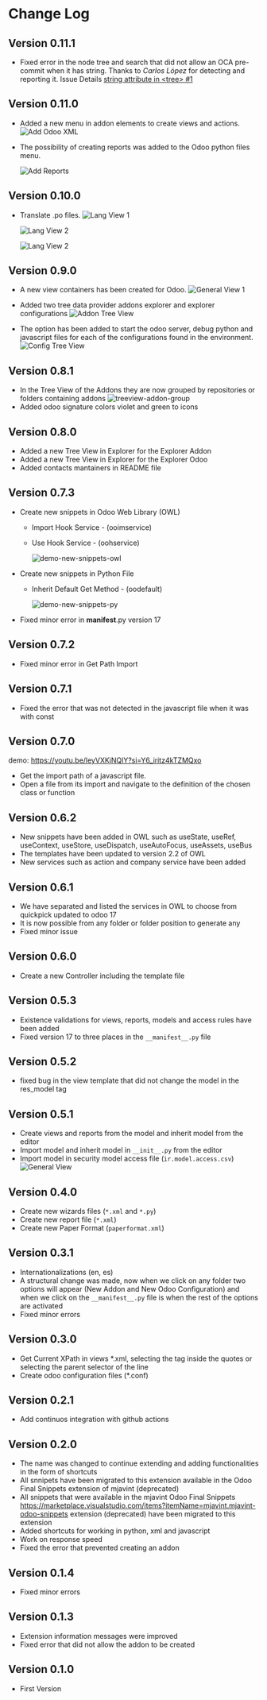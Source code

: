 # Change Log

## Version 0.11.1

- Fixed error in the node tree and search that did not allow an OCA pre-commit when it has string. Thanks to *Carlos López* for detecting and reporting it. Issue Details [string attribute in \<tree\> #1](https://github.com/mjavint/odoo-shortcuts/issues/1)

## Version 0.11.0

- Added a new menu in addon elements to create views and actions.
  ![Add Odoo XML](https://github.com/mjavint/odoo-shortcuts/blob/main/add-odoo-xml.png?raw=true)

- The possibility of creating reports was added to the Odoo python files menu.

  ![Add Reports](https://github.com/mjavint/odoo-shortcuts/blob/main/add-report.png?raw=true)

## Version 0.10.0

- Translate .po files.
  ![Lang View 1](https://github.com/mjavint/odoo-shortcuts/blob/main/lang-view.png?raw=true)

  ![Lang View 2](https://github.com/mjavint/odoo-shortcuts/blob/main/lang-explorer.png?raw=true)

  ![Lang View 2](https://github.com/mjavint/odoo-shortcuts/blob/main/lang-select.png?raw=true)

## Version 0.9.0

- A new view containers has been created for Odoo.
  ![General View 1](https://github.com/mjavint/odoo-shortcuts/blob/main/general-view.png?raw=true)

- Added two tree data provider addons explorer and explorer configurations
  ![Addon Tree View](https://github.com/mjavint/odoo-shortcuts/blob/main/treeview-addon-group.png?raw=true)

- The option has been added to start the odoo server, debug python and javascript files for each of the configurations found in the environment.
  ![Config Tree View](https://github.com/mjavint/odoo-shortcuts/blob/main/config-treedata.png?raw=true)

## Version 0.8.1

- In the Tree View of the Addons they are now grouped by repositories or folders containing addons
  ![treeview-addon-group](https://github.com/mjavint/odoo-shortcuts/blob/main/treeview-addon-group.png?raw=true)
- Added odoo signature colors violet and green to icons

## Version 0.8.0

- Added a new Tree View in Explorer for the Explorer Addon
- Added a new Tree View in Explorer for the Explorer Odoo
- Added contacts mantainers in README file

## Version 0.7.3

- Create new snippets in Odoo Web Library (OWL)
  - Import Hook Service - (ooimservice)
  - Use Hook Service - (oohservice)

    ![demo-new-snippets-owl](https://github.com/mjavint/odoo-shortcuts/blob/main/demo-new-snnipets-owl.gif?raw=true)
- Create new snippets in Python File
  - Inherit Default Get Method - (oodefault)

    ![demo-new-snippets-py](https://github.com/mjavint/odoo-shortcuts/blob/main/demo-new-snnipets-py.gif?raw=true)

- Fixed minor error in __manifest__.py version 17

## Version 0.7.2

- Fixed minor error in Get Path Import

## Version 0.7.1

- Fixed the error that was not detected in the javascript file when it was with const

## Version 0.7.0

demo: https://youtu.be/leyVXKjNQlY?si=Y6_iritz4kTZMQxo

- Get the import path of a javascript file.
- Open a file from its import and navigate to the definition of the chosen class or function

## Version 0.6.2

- New snippets have been added in OWL such as useState, useRef, useContext, useStore, useDispatch, useAutoFocus, useAssets, useBus
- The templates have been updated to version 2.2 of OWL
- New services such as action and company service have been added

## Version 0.6.1

- We have separated and listed the services in OWL to choose from quickpick updated to odoo 17
- It is now possible from any folder or folder position to generate any
- Fixed minor issue

## Version 0.6.0

- Create a new Controller including the template file

## Version 0.5.3

- Existence validations for views, reports, models and access rules have been added
- Fixed version 17 to three places in the `__manifest__.py` file

## Version 0.5.2

- fixed bug in the view template that did not change the model in the res_model tag

## Version 0.5.1

- Create views and reports from the model and inherit model from the editor
- Import model and inherit model in `__init__.py` from the editor
- Import model in security model access file (`ir.model.access.csv`)
  ![General View](https://github.com/mjavint/odoo-shortcuts/blob/main/code-lens.png?raw=true)

## Version 0.4.0

- Create new wizards files (`*.xml` and `*.py`)
- Create new report file (`*.xml`)
- Create new Paper Format (`paperformat.xml`)

## Version 0.3.1

- Internationalizations (en, es)
- A structural change was made, now when we click on any folder two options will appear (New Addon and New Odoo Configuration) and when we click on the `__manifest__.py` file is when the rest of the options are activated
- Fixed minor errors

## Version 0.3.0

- Get Current XPath in views *.xml, selecting the tag inside the quotes or selecting the parent selector of the line
- Create odoo configuration files (*.conf)

## Version 0.2.1

- Add continuos integration with github actions

## Version 0.2.0

- The name was changed to continue extending and adding functionalities in the form of shortcuts
- All snnipets have been migrated to this extension available in the Odoo Final Snippets  extension of mjavint (deprecated)
- All snippets that were available in the mjavint Odoo Final Snippets <https://marketplace.visualstudio.com/items?itemName=mjavint.mjavint-odoo-snippets> extension (deprecated) have been migrated to this extension
- Added shortcuts for working in python, xml and javascript
- Work on response speed
- Fixed the error that prevented creating an addon

## Version 0.1.4

- Fixed minor errors

## Version 0.1.3

- Extension information messages were improved
- Fixed error that did not allow the addon to be created

## Version 0.1.0

- First Version
